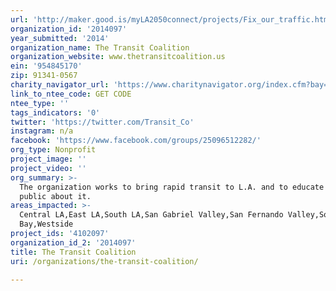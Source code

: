 ```yaml
---
url: 'http://maker.good.is/myLA2050connect/projects/Fix_our_traffic.html'
organization_id: '2014097'
year_submitted: '2014'
organization_name: The Transit Coalition
organization_website: www.thetransitcoalition.us
ein: '954845170'
zip: 91341-0567
charity_navigator_url: 'https://www.charitynavigator.org/index.cfm?bay=search.profile&ein=954845170'
link_to_ntee_code: GET CODE
ntee_type: ''
tags_indicators: '0'
twitter: 'https://twitter.com/Transit_Co'
instagram: n/a
facebook: 'https://www.facebook.com/groups/25096512282/'
org_type: Nonprofit
project_image: ''
project_video: ''
org_summary: >-
  The organization works to bring rapid transit to L.A. and to educate the
  public about it.
areas_impacted: >-
  Central LA,East LA,South LA,San Gabriel Valley,San Fernando Valley,South
  Bay,Westside
project_ids: '4102097'
organization_id_2: '2014097'
title: The Transit Coalition
uri: /organizations/the-transit-coalition/

---
```

